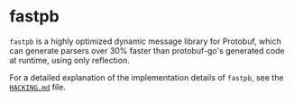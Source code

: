 # fastpb

`fastpb` is a highly optimized dynamic message library for Protobuf, which
can generate parsers over 30% faster than protobuf-go's generated code at
runtime, using only reflection.

For a detailed explanation of the implementation details of `fastpb`, see
the [`HACKING.md`](HACKING.md) file.